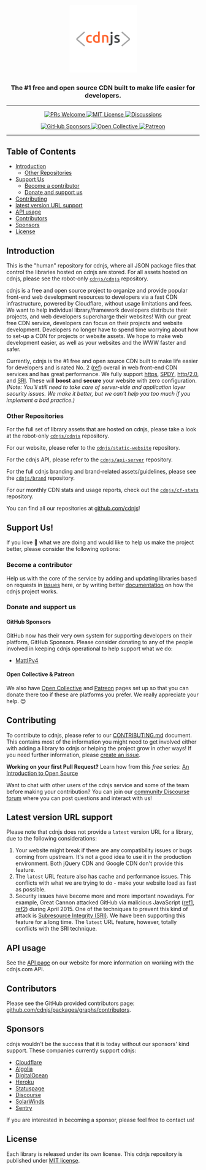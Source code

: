 <h1 align="center">
    <a href="https://cdnjs.com"><img src="https://raw.githubusercontent.com/cdnjs/brand/master/logo/standard/dark-512.png" width="175px" alt="< cdnjs >"></a>
</h1>

<h3 align="center">The #1 free and open source CDN built to make life easier for developers.</h3>

---

<p align="center">
 <a href="#contributing">
   <img src="https://img.shields.io/badge/PRs-Welcome-brightgreen.svg?style=flat-square" alt="PRs Welcome">
 </a>
 <a href="https://github.com/cdnjs/packages/blob/master/LICENSE">
  <img src="https://img.shields.io/badge/License-MIT-brightgreen.svg?style=flat-square" alt="MIT License">
 </a>
 <a href="https://github.com/cdnjs/cdnjs/discussions">
  <img src="https://img.shields.io/badge/GitHub-Discussions-brightgreen.svg?style=flat-square" alt="Discussions">
 </a>
</p>

<p align="center">
 <a href="#donate-and-support-us">
  <img src="https://img.shields.io/badge/GitHub-Sponsors-EA4AAA.svg?style=flat-square" alt="GitHub Sponsors">
 </a>
 <a href="https://opencollective.com/cdnjs">
  <img src="https://img.shields.io/badge/Open%20Collective-Support%20Us-3385FF.svg?style=flat-square" alt="Open Collective">
 </a>
 <a href="https://www.patreon.com/cdnjs">
  <img src="https://img.shields.io/badge/Patreon-Become%20a%20Patron-E95420.svg?style=flat-square" alt="Patreon">
 </a>
</p>

---

## Table of Contents

* [Introduction](#introduction)
  * [Other Repositories](#other-repositories)
* [Support Us](#support-us)
  * [Become a contributor](#become-a-contributor)
  * [Donate and support us](#donate-and-support-us)
* [Contributing](#contributing)
* [latest version URL support](#latest-version-url-support)
* [API usage](#api-usage)
* [Contributors](#contributors)
* [Sponsors](#sponsors)
* [License](#license)

## Introduction

This is the "human" repository for cdnjs, where all JSON package files that control the libraries hosted on cdnjs are stored. For all assets hosted on cdnjs, please see the robot-only [`cdnjs/cdnjs`](https://github.com/cdnjs/cdnjs) repository.

cdnjs is a free and open source project to organize and provide popular front-end web development resources to developers via a fast CDN infrastructure, powered by Cloudflare, without usage limitations and fees. We want to help individual library/framework developers distribute their projects, and web developers supercharge their websites! With our great free CDN service, developers can focus on their projects and website development. Developers no longer have to spend time worrying about how to set-up a CDN for projects or website assets. We hope to make web development easier, as well as your websites and the WWW faster and safer.

Currently, cdnjs is the #1 free and open source CDN built to make life easier for developers and is rated No. 2 ([ref](https://w3techs.com/technologies/overview/content_delivery/all)) overall in web front-end CDN services and has great performance. We fully support [https](https://en.wikipedia.org/wiki/HTTPS), [SPDY](https://en.wikipedia.org/wiki/SPDY), [http/2.0](https://http2.github.io/), and [SRI](https://www.w3.org/TR/SRI/). These will **boost** and **secure** your website with zero configuration. *(Note: You'll still need to take care of server-side and application layer security issues. We make it better, but we can't help you too much if you implement a bad practice.)*

### Other Repositories

For the full set of library assets that are hosted on cdnjs, please take a look at the robot-only [`cdnjs/cdnjs`](https://github.com/cdnjs/cdnjs) repository.

For our website, please refer to the [`cdnjs/static-website`](https://github.com/cdnjs/static-website) repository.

For the cdnjs API, please refer to the [`cdnjs/api-server`](https://github.com/cdnjs/api-server) repository.

For the full cdnjs branding and brand-related assets/guidelines, please see the [`cdnjs/brand`](https://github.com/cdnjs/brand) repository.

For our monthly CDN stats and usage reports, check out the [`cdnjs/cf-stats`](https://github.com/cdnjs/cf-stats) repository.

You can find all our repositories at [github.com/cdnjs](https://github.com/cdnjs/)!

## Support Us!

If you love 💖 what we are doing and would like to help us make the project better, please consider the following options:

### Become a contributor

Help us with the core of the service by adding and updating libraries based on requests in [issues](https://github.com/cdnjs/packages/issues) here, or by writing better [documentation](docs) on how the cdnjs project works.

### Donate and support us

#### GitHub Sponsors

GitHub now has their very own system for supporting developers on their platform, GitHub Sponsors. Please consider donating to any of the people involved in keeping cdnjs operational to help support what we do:

 - [MattIPv4](https://github.com/sponsors/MattIPv4)

#### Open Collective & Patreon

We also have [Open Collective](https://opencollective.com/cdnjs) and [Patreon](https://www.patreon.com/cdnjs) pages set up so that you can donate there too if these are platforms you prefer. We really appreciate your help. 😊

## Contributing

To contribute to cdnjs, please refer to our [CONTRIBUTING.md](https://github.com/cdnjs/packages/blob/master/CONTRIBUTING.md) document. This contains most of the information you might need to get involved either with adding a library to cdnjs or helping the project grow in other ways! If you need further information, please [create an issue](https://github.com/cdnjs/packages/issues/new).

**Working on your first Pull Request?** Learn how from this *free* series: [An Introduction to Open Source ](https://www.digitalocean.com/community/tutorial_series/an-introduction-to-open-source)

Want to chat with other users of the cdnjs service and some of the team before making your contribution? You can join our [community Discourse forum](https://cdnjs.discourse.group/) where you can post questions and interact with us!

## Latest version URL support

Please note that cdnjs does not provide a `latest` version URL for a library, due to the following considerations:

1. Your website might break if there are any compatibility issues or bugs coming from upstream. It's not a good idea to use it in the production environment. Both jQuery CDN and Google CDN don't provide this feature.
2. The `latest` URL feature also has cache and performance issues. This conflicts with what we are trying to do - make your website load as fast as possible.
3. Security issues have become more and more important nowadays. For example, Great Cannon attacked GitHub via malicious JavaScript ([ref1](https://citizenlab.org/2015/04/chinas-great-cannon/), [ref2](https://arstechnica.com/security/2015/04/meet-great-cannon-the-man-in-the-middle-weapon-china-used-on-github/)) during April 2015. One of the techniques to prevent this kind of attack is [Subresource Integrity (SRI)](https://developer.mozilla.org/en-US/docs/Web/Security/Subresource_Integrity). We have been supporting this feature for a long time. The `latest` URL feature, however, totally conflicts with the SRI technique.

## API usage

See the [API page](https://cdnjs.com/api) on our website for more information on working with the cdnjs.com API.

## Contributors

Please see the GitHub provided contributors page: [github.com/cdnjs/packages/graphs/contributors](https://github.com/cdnjs/packages/graphs/contributors).

## Sponsors

cdnjs wouldn't be the success that it is today without our sponsors' kind support. These companies currently support cdnjs:

* [Cloudflare](https://www.cloudflare.com/?utm_source=cdnjs&utm_medium=link&utm_campaign=cdnjs_readme)
* [Algolia](https://www.algolia.com/?utm_source=cdnjs&utm_medium=link&utm_campaign=cdnjs_readme)
* [DigitalOcean](https://www.digitalocean.com/?utm_source=cdnjs&utm_medium=link&utm_campaign=cdnjs_readme)
* [Heroku](https://www.heroku.com/?utm_source=cdnjs&utm_medium=link&utm_campaign=cdnjs_readme)
* [Statuspage](https://www.statuspage.io/?utm_source=cdnjs&utm_medium=cdnjs_link&utm_campaign=cdnjs_readme)
* [Discourse](https://www.discourse.org/?utm_source=cdnjs&utm_medium=cdnjs_link&utm_campaign=cdnjs_readme)
* [SolarWinds](https://www.solarwinds.com/?utm_source=cdnjs&utm_medium=cdnjs_link&utm_campaign=cdnjs_readme)
* [Sentry](https://sentry.io/welcome/?utm_source=cdnjs&utm_medium=cdnjs_link&utm_campaign=cdnjs_readme)

If you are interested in becoming a sponsor, please feel free to contact us!

## License

Each library is released under its own license. This cdnjs repository is published under [MIT license](LICENSE).
